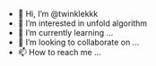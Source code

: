 - 👋 Hi, I’m @twinklekkk
- 👀 I’m interested in unfold algorithm
- 🌱 I’m currently learning ...
- 💞️ I’m looking to collaborate on ...
- 📫 How to reach me ...

<!---
twinklekkk/twinklekkk is a ✨ special ✨ repository because its `README.md` (this file) appears on your GitHub profile.
You can click the Preview link to take a look at your changes.
--->

